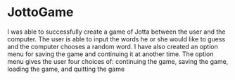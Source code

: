 # JottoGame
I was able to successfully create a game of Jotta between the user and the computer. The user is able to input the words he or she would like to guess and the computer chooses a random word. I have also created an option menu for saving the game and continuing it at another time. The option menu gives the user four choices of: continuing the game, saving the game, loading the game, and quitting the game  
